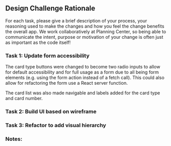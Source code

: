 ## Design Challenge Rationale
For each task, please give a brief description of your process, your reasoning used to make the changes and how you feel the change benefits the overall app. We work collaboratively at Planning Center, so being able to communicate the intent, purpose or motivation of your change is often just as important as the code itself!

### Task 1: Update form accessibility

The card type buttons were changed to become two radio inputs to allow for default accessibility and for full usage
as a form due to all being form elements (e.g. using the form action instead of a fetch call). This could also allow
for refactoring the form use a React server function.

The card list was also made navigable and labels added for the card type and card number.

### Task 2: Build UI based on wireframe
<!-- add task description here -->


### Task 3: Refactor to add visual hierarchy
<!-- add task description here -->


### Notes:
<!-- space to ask questions or provide any additional details while going through this process -->
